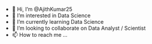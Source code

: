 - 👋 Hi, I’m @AjithKumar25
- 👀 I’m interested in Data Science 
- 🌱 I’m currently learning Data Science
- 💞️ I’m looking to collaborate on Data Analyst / Scientist
- 📫 How to reach me ...

<!---
AjithKumar25/AjithKumar25 is a ✨ special ✨ repository because its `README.md` (this file) appears on your GitHub profile.
You can click the Preview link to take a look at your changes.
--->
